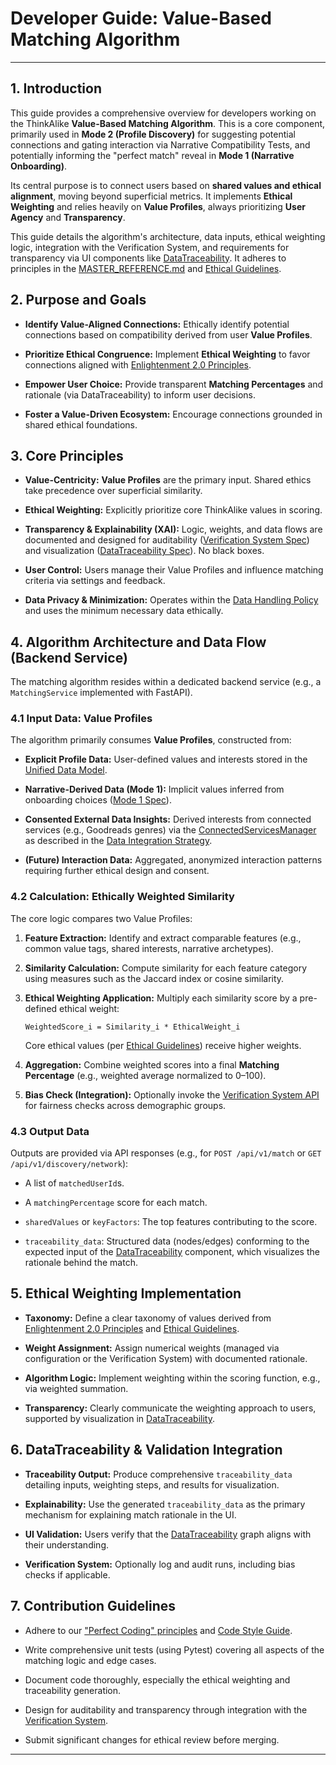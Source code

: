 # Developer Guide: Value-Based Matching Algorithm

---

## 1. Introduction

This guide provides a comprehensive overview for developers working on the ThinkAlike **Value-Based Matching Algorithm**. This is a core component, primarily used in **Mode 2 (Profile Discovery)** for suggesting potential connections and gating interaction via Narrative Compatibility Tests, and potentially informing the "perfect match" reveal in **Mode 1 (Narrative Onboarding)**.

Its central purpose is to connect users based on **shared values and ethical alignment**, moving beyond superficial metrics. It implements **Ethical Weighting** and relies heavily on **Value Profiles**, always prioritizing **User Agency** and **Transparency**.

This guide details the algorithm's architecture, data inputs, ethical weighting logic, integration with the Verification System, and requirements for transparency via UI components like [DataTraceability](../components/ui/data_traceability.md). It adheres to principles in the [MASTER_REFERENCE.md](../core/master_reference.md) and [Ethical Guidelines](../core/ethics/ethical_guidelines.md).

## 2. Purpose and Goals

* **Identify Value-Aligned Connections:** Ethically identify potential connections based on compatibility derived from user **Value Profiles**.

* **Prioritize Ethical Congruence:** Implement **Ethical Weighting** to favor connections aligned with [Enlightenment 2.0 Principles](../core/enlightenment_2_0/enlightenment_2_0_principles.md).

* **Empower User Choice:** Provide transparent **Matching Percentages** and rationale (via DataTraceability) to inform user decisions.

* **Foster a Value-Driven Ecosystem:** Encourage connections grounded in shared ethical foundations.

## 3. Core Principles

* **Value-Centricity:** **Value Profiles** are the primary input. Shared ethics take precedence over superficial similarity.

* **Ethical Weighting:** Explicitly prioritize core ThinkAlike values in scoring.

* **Transparency & Explainability (XAI):** Logic, weights, and data flows are documented and designed for auditability ([Verification System Spec](../architecture/verification_system/verification_system.md)) and visualization ([DataTraceability Spec](../components/ui/data_traceability.md)). No black boxes.

* **User Control:** Users manage their Value Profiles and influence matching criteria via settings and feedback.

* **Data Privacy & Minimization:** Operates within the [Data Handling Policy](./data_handling_policy_guide.md) and uses the minimum necessary data ethically.

## 4. Algorithm Architecture and Data Flow (Backend Service)

The matching algorithm resides within a dedicated backend service (e.g., a `MatchingService` implemented with FastAPI).

### 4.1 Input Data: Value Profiles

The algorithm primarily consumes **Value Profiles**, constructed from:

* **Explicit Profile Data:** User-defined values and interests stored in the [Unified Data Model](../architecture/database/unified_data_model_schema.md).

* **Narrative-Derived Data (Mode 1):** Implicit values inferred from onboarding choices ([Mode 1 Spec](../architecture/modes/mode1_narrative_onboarding_spec.md)).

* **Consented External Data Insights:** Derived interests from connected services (e.g., Goodreads genres) via the [ConnectedServicesManager](../components/ui/connected_services_manager_spec.md) as described in the [Data Integration Strategy](../architecture/data_integration_strategy.md).

* **(Future) Interaction Data:** Aggregated, anonymized interaction patterns requiring further ethical design and consent.

### 4.2 Calculation: Ethically Weighted Similarity

The core logic compares two Value Profiles:

1. **Feature Extraction:** Identify and extract comparable features (e.g., common value tags, shared interests, narrative archetypes).
2. **Similarity Calculation:** Compute similarity for each feature category using measures such as the Jaccard index or cosine similarity.
3. **Ethical Weighting Application:** Multiply each similarity score by a pre-defined ethical weight:

    `WeightedScore_i = Similarity_i * EthicalWeight_i`

   Core ethical values (per [Ethical Guidelines](../core/ethics/ethical_guidelines.md)) receive higher weights.
4. **Aggregation:** Combine weighted scores into a final **Matching Percentage** (e.g., weighted average normalized to 0–100).
5. **Bias Check (Integration):** Optionally invoke the [Verification System API](../architecture/api/api_endpoints_verification_system.md) for fairness checks across demographic groups.

### 4.3 Output Data

Outputs are provided via API responses (e.g., for `POST /api/v1/match` or `GET /api/v1/discovery/network`):

* A list of `matchedUserId`s.

* A `matchingPercentage` score for each match.

* `sharedValues` or `keyFactors`: The top features contributing to the score.

* `traceability_data`: Structured data (nodes/edges) conforming to the expected input of the [DataTraceability](../components/ui/data_traceability.md) component, which visualizes the rationale behind the match.

## 5. Ethical Weighting Implementation

* **Taxonomy:** Define a clear taxonomy of values derived from [Enlightenment 2.0 Principles](../core/enlightenment_2_0/enlightenment_2_0_principles.md) and [Ethical Guidelines](../core/ethics/ethical_guidelines.md).

* **Weight Assignment:** Assign numerical weights (managed via configuration or the Verification System) with documented rationale.

* **Algorithm Logic:** Implement weighting within the scoring function, e.g., via weighted summation.

* **Transparency:** Clearly communicate the weighting approach to users, supported by visualization in [DataTraceability](../components/ui/data_traceability.md).

## 6. DataTraceability & Validation Integration

* **Traceability Output:** Produce comprehensive `traceability_data` detailing inputs, weighting steps, and results for visualization.

* **Explainability:** Use the generated `traceability_data` as the primary mechanism for explaining match rationale in the UI.

* **UI Validation:** Users verify that the [DataTraceability](../components/ui/data_traceability.md) graph aligns with their understanding.

* **Verification System:** Optionally log and audit runs, including bias checks if applicable.

## 7. Contribution Guidelines

* Adhere to our ["Perfect Coding" principles](../templates/code_documentation_template.md) and [Code Style Guide](../guides/developer_guides/code_style_guide.md).

* Write comprehensive unit tests (using Pytest) covering all aspects of the matching logic and edge cases.

* Document code thoroughly, especially the ethical weighting and traceability generation.

* Design for auditability and transparency through integration with the [Verification System](../architecture/verification_system/verification_system.md).

* Submit significant changes for ethical review before merging.

---

